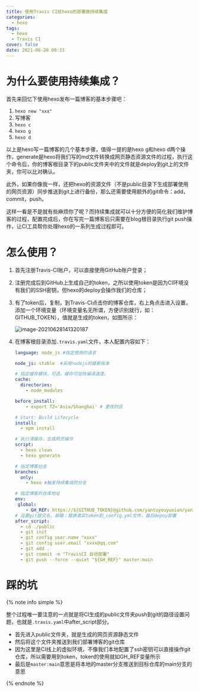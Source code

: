 ```yaml
---
title: 使用Travis CI给hexo的部署做持续集成
categories:
  - hexo
tags:
  - hexo
  - Travis CI
cover: false
date: 2021-06-28 00:33
---
```




# 为什么要使用持续集成？

首先来回忆下使用hexo发布一篇博客的基本步骤吧：

1. ```hexo new "xxx"```
2. 写博客
3. ```hexo c```
4. ```hexo g```
5. ```hexo d```

以上是hexo写一篇博客的几个基本步骤，值得一提的是hexo g和hexo d两个操作，generate是hexo将我们写的md文件转换成网页静态资源文件的过程，执行这个命令后，你的博客根目录下的public文件夹中的文件就是deploy到git上的文件夹，你可以比对确认。

此外，如果你像我一样，还把hexo的资源文件（不是public目录下生成部署使用的网页资源）同步推送到git上进行备份，那么还需要使用额外的git命令：add，commit，push。

这样一看是不是就有些麻烦你了呢？而持续集成就可以十分方便的简化我们维护博客的过程，配置完成后，你在写完一篇博客后只需要在blog根目录执行git push操作，让CI工具帮你处理hexo的一系列生成过程即可。

# 怎么使用？

1. 首先注册Travis-CI账户，可以直接使用GitHub账户登录；

2. 注册完成后到GitHub上生成自己的token，之所以使用token是因为CI环境没有我们的SSH密钥，但hexo的deploy会操作我们的仓库；

3. 有了token后，复制，到Travis-CI点击你的博客仓库，右上角点击进入设置，添加一个环境变量（环境变量名无所谓，方便识别就行，如：GITHUB_TOKEN），值就是生成的token，如图所示：

   ![image-20210628141320187](D:\blog\github-blog\source\_posts\使用Travis-CI给hexo的部署做持续集成.assets\image-20210628141320187.png)

4. 在博客根目录添加```.travis.yaml```文件，本人配置内容如下：

   ```yaml
   language: node_js #指定使用的语言
   
   node_js: stable  #采用nodejs的最新版本
   
   # 指定缓存模块，可选。缓存可加快编译速度。
   cache:
     directories:
       - node_modules
   
   before_install:
       - export TZ='Asia/Shanghai' # 更改时区    
   
   # Start: Build Lifecycle
   install:
     - npm install
   
   # 执行清缓存，生成网页操作
   script:
     - hexo clean
     - hexo generate
   
   # 指定博客分支
   branches:
     only:
       - hexo #触发持续集成的分支
   
   # 指定博客的仓库地址
   env:
    global:
       - GH_REF: https://${GITHUB_TOKEN}@github.com/yantuyouyuxian/yantuyouyuxian.git
   # 设置git提交名，邮箱；替换真实token到_config.yml文件，最后depoy部署
   after_script:
     - cd ./public
     - git init
     - git config user.name "xxxx"
     - git config user.email "xxxx@qq.com"
     - git add .
     - git commit -m "TravisCI 自动部署"
     - git push --force --quiet "${GH_REF}" master:main
   
   ```

# 踩的坑

{% note info simple %}

整个过程唯一要注意的一点就是将CI生成的public文件夹push到git的路径设置问题，也就是```.travis.yaml```中after_script部分。

- 首先进入public文件夹，就是生成的网页资源静态文件
- 然后将这个文件夹推送到我们部署博客的git仓库
- 因为这里是CI线上的虚拟环境，不像我们本地配置了ssh密钥可以直接操作git仓库，所以需要用到token，token的使用就如GH_REF变量所示
- 最后是```master:main```意思是将本地的master分支推送到目标仓库的main分支的意思

{% endnote %}
